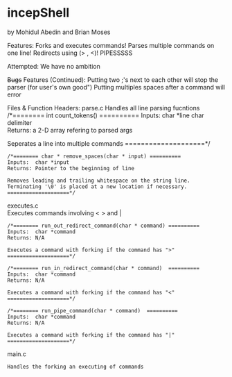 # incepShell
by Mohidul Abedin and Brian Moses

Features:
	Forks and executes commands!
	Parses multiple commands on one line!
	Redirects using (> , <)!
  PIPESSSSS

Attempted:
  We have no ambition

~~Bugs~~ Features (Continued):
	Putting two ;'s next to each other will stop the parser (for user's own good")
  Putting multiples spaces after a command will error
	
Files & Function Headers:
parse.c
	Handles all line parsing fucntions
	/*======== int count_tokens() ==========
	Inputs:  char *line
        	  char delimiter  
	Returns: a 2-D array refering to parsed args
  
  Seperates a line into multiple commands 
	====================*/

	/*======== char * remove_spaces(char * input) ==========
	Inputs:  char *input 
	Returns: Pointer to the beginning of line

	Removes leading and trailing whitespace on the string line.
	Terminating '\0' is placed at a new location if necessary.
	====================*/
executes.c  
  	Executes commands involving < > and |
	
	/*======== run_out_redirect_command(char * command) ==========
	Inputs:  char *command
	Returns: N/A
  
	Executes a command with forking if the command has ">"  
	====================*/

	/*======== run_in_redirect_command(char * command)  ==========	
  	Inputs:  char *command
	Returns: N/A

	Executes a command with forking if the command has "<"  
	====================*/

	/*======== run_pipe_command(char * command)  ==========
	Inputs:  char *command 
	Returns: N/A
	
	Executes a command with forking if the command has "|"  
	====================*/


main.c

	Handles the forking an executing of commands
	
